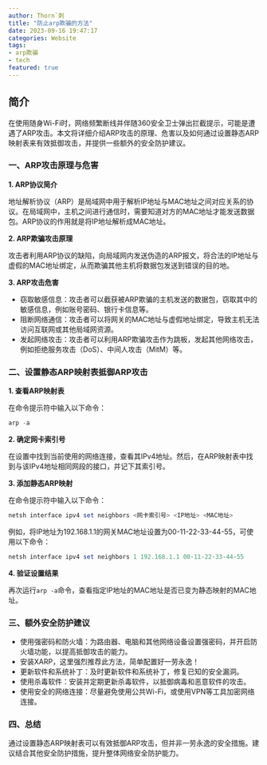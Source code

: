 ```yaml
---
author: Thorn`刺
title: "防止arp欺骗的方法"
date: 2023-09-16 19:47:17
categories: Website
tags:
- arp欺骗
- tech
featured: true
---
```


## 简介

在使用随身Wi-Fi时，网络频繁断线并伴随360安全卫士弹出拦截提示，可能是遭遇了ARP攻击。本文将详细介绍ARP攻击的原理、危害以及如何通过设置静态ARP映射表来有效抵御攻击，并提供一些额外的安全防护建议。

### 一、ARP攻击原理与危害

**1. ARP协议简介**

地址解析协议（ARP）是局域网中用于解析IP地址与MAC地址之间对应关系的协议。在局域网中，主机之间进行通信时，需要知道对方的MAC地址才能发送数据包。ARP协议的作用就是将IP地址解析成MAC地址。

**2. ARP欺骗攻击原理**

攻击者利用ARP协议的缺陷，向局域网内发送伪造的ARP报文，将合法的IP地址与虚假的MAC地址绑定，从而欺骗其他主机将数据包发送到错误的目的地。

**3. ARP攻击危害**

- 窃取敏感信息：攻击者可以截获被ARP欺骗的主机发送的数据包，窃取其中的敏感信息，例如账号密码、银行卡信息等。
- 阻断网络通信：攻击者可以将网关的MAC地址与虚假地址绑定，导致主机无法访问互联网或其他局域网资源。
- 发起网络攻击：攻击者可以利用ARP欺骗攻击作为跳板，发起其他网络攻击，例如拒绝服务攻击（DoS）、中间人攻击（MitM）等。

### 二、设置静态ARP映射表抵御ARP攻击

**1. 查看ARP映射表**

在命令提示符中输入以下命令：

```powershell
arp -a
```

**2. 确定网卡索引号**

在设置中找到当前使用的网络连接，查看其IPv4地址。然后，在ARP映射表中找到与该IPv4地址相同网段的接口，并记下其索引号。

**3. 添加静态ARP映射**

在命令提示符中输入以下命令：

```powershell
netsh interface ipv4 set neighbors <网卡索引号> <IP地址> <MAC地址>
```

例如，将IP地址为192.168.1.1的网关MAC地址设置为00-11-22-33-44-55，可使用以下命令：

```powershell
netsh interface ipv4 set neighbors 1 192.168.1.1 00-11-22-33-44-55
```

**4. 验证设置结果**

再次运行`arp -a`命令，查看指定IP地址的MAC地址是否已变为静态映射的MAC地址。

### 三、额外安全防护建议

- 使用强密码和防火墙：为路由器、电脑和其他网络设备设置强密码，并开启防火墙功能，以提高抵御攻击的能力。
- 安装XARP，这里强烈推荐此方法，简单配置好一劳永逸！
- 更新软件和系统补丁：及时更新软件和系统补丁，修复已知的安全漏洞。
- 使用杀毒软件：安装并定期更新杀毒软件，以抵御病毒和恶意软件的攻击。
- 使用安全的网络连接：尽量避免使用公共Wi-Fi，或使用VPN等工具加密网络连接。

### 四、总结

通过设置静态ARP映射表可以有效抵御ARP攻击，但并非一劳永逸的安全措施。建议结合其他安全防护措施，提升整体网络安全防护能力。
